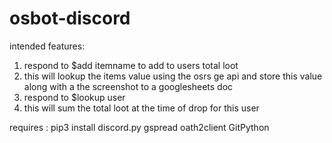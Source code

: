 # osbot-discord

intended features:
  1. respond to $add itemname to add to users total loot
  2. this will lookup the items value using the osrs ge api and store this value along with a the screenshot to a googlesheets doc
  3. respond to $lookup user
  4. this will sum the total loot at the time of drop for this user


requires :
pip3 install discord.py gspread oath2client GitPython
